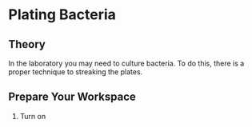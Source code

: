 # Plating Bacteria

## Theory
In the laboratory you may need to culture bacteria. To do this, there is a proper technique to streaking the plates. 

## Prepare Your Workspace

1. Turn on 
